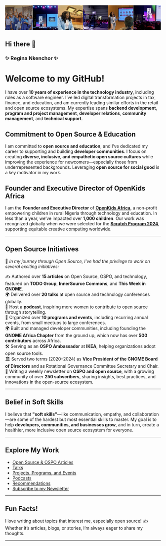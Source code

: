 ![GitHub Profile Cover](https://github.com/reginankenchor/reginankenchor/blob/main/Github%20Profile%20Cover%20.jpg)


## Hi there 👋

### **✨ Regina Nkenchor ✨**

# Welcome to my GitHub! 

I have over **10 years of experience in the technology industry**, including roles as a software engineer. I’ve led digital transformation projects in tax, finance, and education, and am currently leading similar efforts in the retail and open source ecosystems. My expertise spans **backend development**, **program and project management**, **developer relations**, **community management**, and **technical support**.

## Commitment to Open Source & Education

I am committed to **open source and education**, and I’ve dedicated my career to supporting and building **developer communities**. I focus on creating **diverse, inclusive, and empathetic open source cultures** while improving the experience for newcomers—especially those from underrepresented backgrounds. Leveraging **open source for social good** is a key motivator in my work.

## Founder and Executive Director of OpenKids Africa

I am the **Founder and Executive Director** of **[OpenKids Africa](https://www.openkidsafrica.org/)**, a non-profit empowering children in rural Nigeria through technology and education. In less than a year, we’ve impacted over **1,000 children**. Our work was recognized globally when we were selected for the **[Scratch Program 2024](https://sip.scratch.mit.edu/sec/)**, supporting equitable creative computing worldwide.

---

## Open Source Initiatives

🚀 *In my journey through Open Source, I've had the privilege to work on several exciting initiatives:*

✍️ Authored over **15 articles** on Open Source, OSPO, and technology, featured on **TODO Group**, **InnerSource Commons**, and **This Week in GNOME**.  
🌍 Delivered over **20 talks** at open source and technology conferences globally.  
🎤 Host a **podcast**, inspiring more women to contribute to open source through storytelling.  
🎪 Organized over **10 programs and events**, including recurring annual events, from small meetups to large conferences.  
🌍 Built and managed developer communities, including founding the **GNOME Africa Chapter** from the ground up, which now has over **500 contributors** across Africa.  
🛠️ Serving as an **OSPO Ambassador** at **IKEA**, helping organizations adopt open source tools.  
🏛️ Served two terms (2020–2024) as **Vice President of the GNOME Board of Directors** and as Rotational Governance Committee Secretary and Chair.  
📰 Writing a weekly newsletter on **OSPO and open source**, with a growing community of over **250 subscribers**, sharing insights, best practices, and innovations in the open-source ecosystem.


---

## Belief in Soft Skills

I believe that **"soft skills"**—like communication, empathy, and collaboration—are some of the hardest but most essential skills to master. My goal is to help **developers, communities, and businesses grow**, and in turn, create a healthier, more inclusive open source ecosystem for everyone.

---

## Explore My Work

- [Open Source & OSPO Articles](opensource_and_ospo_articles.md)  
- [Talks](talks.md)  
- [Projects, Programs, and Events](projects_and_programs.md)  
- [Podcasts](podcasts.md)
- [Recommendations](recommendations_from_linkedin.md)
- [Subscribe to my Newsletter](https://www.linkedin.com/build-relation/newsletter-follow?entityUrn=7220392539630030848)

---

## Fun Facts!  

I love writing about topics that interest me, especially open source! ✍️ Whether it’s articles, blogs, or stories, I’m always eager to share my thoughts.



---




<!--
**reginankenchor/reginankenchor** is a ✨ _special_ ✨ repository because its `README.md` (this file) appears on your GitHub profile.


